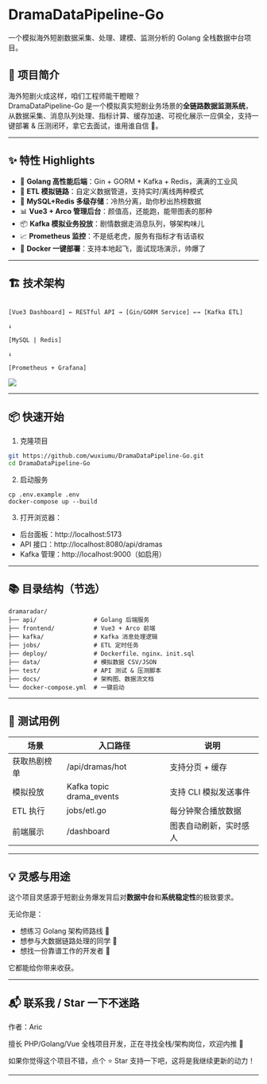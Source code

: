 # DramaDataPipeline-Go
一个模拟海外短剧数据采集、处理、建模、监测分析的 Golang 全栈数据中台项目。


## 🧐 项目简介

海外短剧火成这样，咱们工程师能干瞪眼？  
DramaDataPipeline-Go 是一个模拟真实短剧业务场景的**全链路数据监测系统**，从数据采集、消息队列处理、指标计算、缓存加速、可视化展示一应俱全，支持一键部署 & 压测闭环，拿它去面试，谁用谁自信 💼。

---

## ✨ 特性 Highlights

- 🔧 **Golang 高性能后端**：Gin + GORM + Kafka + Redis，满满的工业风
- 🔄 **ETL 模拟链路**：自定义数据管道，支持实时/离线两种模式
- 💾 **MySQL+Redis 多级存储**：冷热分离，助你秒出热榜数据
- 📊 **Vue3 + Arco 管理后台**：颜值高，还能跑，能带图表的那种
- 📦 **Kafka 模拟业务投放**：剧情数据走消息队列，够架构味儿
- 📈 **Prometheus 监控**：不是纸老虎，服务有指标才有话语权
- 🚀 **Docker 一键部署**：支持本地起飞，面试现场演示，帅爆了

---

## 🏗️ 技术架构
```

[Vue3 Dashboard] ← RESTful API → [Gin/GORM Service] ←→ [Kafka ETL]

↓

[MySQL | Redis]

↓

[Prometheus + Grafana]

```
<img src="https://archive.biliimg.com/bfs/archive/433fd5cecc2541e99fcd536027a3abc2f0318886.png"   referrerpolicy="no-referrer">


---

## 📦 快速开始

1. 克隆项目

```bash
git https://github.com/wuxiumu/DramaDataPipeline-Go.git
cd DramaDataPipeline-Go
```



2. 启动服务

```
cp .env.example .env
docker-compose up --build
```



3. 打开浏览器：



- 后台面板：http://localhost:5173
- API 接口：http://localhost:8080/api/dramas
- Kafka 管理：http://localhost:9000（如启用）





------





## **📚 目录结构（节选）**



```
dramaradar/
├── api/                # Golang 后端服务
├── frontend/           # Vue3 + Arco 前端
├── kafka/              # Kafka 消息处理逻辑
├── jobs/               # ETL 定时任务
├── deploy/             # Dockerfile、nginx、init.sql
├── data/               # 模拟数据 CSV/JSON
├── test/               # API 测试 & 压测脚本
├── docs/               # 架构图、数据流文档
└── docker-compose.yml  # 一键启动
```



------





## **🧪 测试用例**



| **场景**     | **入口路径**             | **说明**               |
| ------------ | ------------------------ | ---------------------- |
| 获取热剧榜单 | /api/dramas/hot          | 支持分页 + 缓存        |
| 模拟投放     | Kafka topic drama_events | 支持 CLI 模拟发送事件  |
| ETL 执行     | jobs/etl.go              | 每分钟聚合播放数据     |
| 前端展示     | /dashboard               | 图表自动刷新，实时感人 |



------





## **💡 灵感与用途**





这个项目灵感源于短剧业务爆发背后对**数据中台**和**系统稳定性**的极致要求。

无论你是：



- 想练习 Golang 架构师路线 🧱
- 想参与大数据链路处理的同学 🧮
- 想找一份靠谱工作的开发者 💼





它都能给你带来收获。



------





## **📬 联系我 / Star 一下不迷路**





作者：Aric

擅长 PHP/Golang/Vue 全栈项目开发，正在寻找全栈/架构岗位，欢迎内推 🤝



如果你觉得这个项目不错，点个 ⭐ Star 支持一下吧，这将是我继续更新的动力！



------

